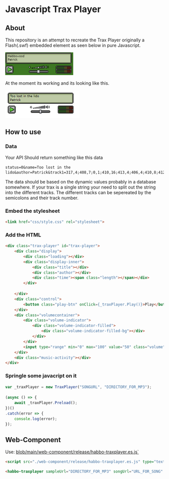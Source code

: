 # Javascript Trax Player
## About
This repository is an attempt to recreate the Trax Player originally a Flash(.swf) embedded element as seen below in pure Javascript. 

![TraxPlayer](images/trax.png)


At the moment its working and its looking like this.

![TraxPlayer](images/trax-pure-javascript.png)


## How to use 

### Data
Your API Should return something like this data

```text
status=0&name=Too lost in the lido&author=Patrick&track1=317,4;408,7;0,1;410,16;413,4;406,4;410,8;412,4&track2=0,2;321,2;443,22;91,2;317,8;443,8;412,2;0,2&track3=0,3;320,2;0,7;414,4;445,4;412,2;323,2;412,4;96,2;412,2;414,4;445,7;448,1;317,4&track4=0,3;324,2;0,6;448,1;0,6;96,2;322,4;96,2;99,2;322,4;412,2;0,2;322,2;96,2;322,2;0,1;324,2;0,3
```

The data should be based on the dynamic values probably in a database somewhere.
If your trax is a single string your need to split out the string into the different tracks. The different tracks can be sepereated by the semicolons and their track number.


### Embed the stylesheet

```html
<link href="css/style.css" rel="stylesheet">
```

### Add the HTML

```html
<div class="trax-player" id="trax-player">
    <div class="display">
        <div class="loading"></div>
        <div class="display-inner">
            <div class="title"></div>
            <div class="author"></div>
            <div class="time"><span class="length"></span></div>
        </div>

    </div>
    <div class="control">
        <button class="play-btn" onClick={_traxPlayer.Play()}>Play</button>
    </div>
    <div class="volumecontainer">
        <div class="volume-indicator">
            <div class="volume-indicator-filled">
                <div class="volume-indicator-filled-bg"></div>
            </div>
        </div>
        <input type="range" min="0" max="100" value="50" class="volume">
    </div>
    <div class="music-activity"></div>
</div>
```

### Springle some javacript on it 

```javascript
var _traxPlayer = new TraxPlayer("SONGURL", "DIRECTORY_FOR_MP3"); 

(async () => {
    await _traxPlayer.Preload();
})()
.catch(error => {
    console.log(error);
});
```


## Web-Component

Use: [blob/main/web-component/release/habbo-traxplayer.es.js`](/web-component/release/habbo-traxplayer.es.js)

```html
<script src="./web-component/release/habbo-traxplayer.es.js" type="text/javascript"></script>
```

```html
<habbo-traxplayer sampleUrl="DIRECTORY_FOR_MP3" songUrl="URL_FOR_SONG" />
```
